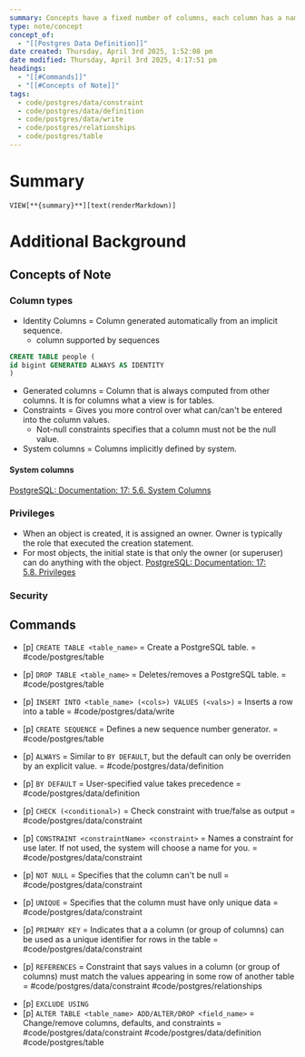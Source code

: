 ```yaml
---
summary: Concepts have a fixed number of columns, each column has a name. Variable number of rows that is not guaranteed order. Each column has a data type which constrains the possible set of values.
type: note/concept
concept_of:
  - "[[Postgres Data Definition]]"
date created: Thursday, April 3rd 2025, 1:52:08 pm
date modified: Thursday, April 3rd 2025, 4:17:51 pm
headings:
  - "[[#Commands]]"
  - "[[#Concepts of Note]]"
tags:
  - code/postgres/data/constraint
  - code/postgres/data/definition
  - code/postgres/data/write
  - code/postgres/relationships
  - code/postgres/table
---
```

# Summary
`VIEW[**{summary}**][text(renderMarkdown)]`

# Additional Background
## Concepts of Note
### Column types
- Identity Columns = Column generated automatically from an implicit sequence.
	- column supported by sequences
```sql
CREATE TABLE people (
id bigint GENERATED ALWAYS AS IDENTITY
)
```
- Generated columns = Column that is always computed from other columns. It is for columns what a view is for tables.
- Constraints = Gives you more control over what can/can't be entered into the column values.
	- Not-null constraints specifies that a column must not be the null value.
- System columns = Columns implicitly defined by system.

#### System columns
[PostgreSQL: Documentation: 17: 5.6. System Columns](https://www.postgresql.org/docs/current/ddl-system-columns.html)

### Privileges
- When an object is created, it is assigned an owner. Owner is typically the role that executed the creation statement. 
- For most objects, the initial state is that only the owner (or superuser) can do anything with the object.
[PostgreSQL: Documentation: 17: 5.8. Privileges](https://www.postgresql.org/docs/current/ddl-priv.html)

### Security
## Commands
- [p] `CREATE TABLE <table_name>` = Create a PostgreSQL table. = #code/postgres/table
<!--ID: 1751434089626-->

- [p] `DROP TABLE <table_name>` = Deletes/removes a PostgreSQL table. = #code/postgres/table 
<!--ID: 1751434089635-->

- [p] `INSERT INTO <table_name> (<cols>) VALUES (<vals>)` = Inserts a row into a table = #code/postgres/data/write
<!--ID: 1751434089639-->

- [p] `CREATE SEQUENCE` = Defines a new sequence number generator. = #code/postgres/table 
<!--ID: 1751434089643-->

- [p] `ALWAYS` = Similar to `BY DEFAULT`, but the default can only be overriden by an explicit value. = #code/postgres/data/definition
<!--ID: 1751434089647-->

- [p] `BY DEFAULT` = User-specified value takes precedence = #code/postgres/data/definition
<!--ID: 1751434089651-->

- [p] `CHECK (<conditional>)` = Check constraint with true/false as output = #code/postgres/data/constraint
<!--ID: 1751434089655-->

- [p] `CONSTRAINT <constraintName> <constraint>` = Names a constraint for use later. If not used, the system will choose a name for you. = #code/postgres/data/constraint 
<!--ID: 1751434089659-->

- [p] `NOT NULL` = Specifies that the column can't be null = #code/postgres/data/constraint 
<!--ID: 1751434089664-->

- [p] `UNIQUE` = Specifies that the column must have only unique data = #code/postgres/data/constraint 
<!--ID: 1751434089667-->

- [p] `PRIMARY KEY` = Indicates that a a column (or group of columns) can be used as a unique identifier for rows in the table = #code/postgres/data/constraint 
<!--ID: 1751434089672-->

- [p] `REFERENCES` = Constraint that says values in a column (or group of columns) must match the values appearing in some row of another table = #code/postgres/data/constraint  #code/postgres/relationships
<!--ID: 1751434089676-->

- [p] `EXCLUDE USING`
- [p] `ALTER TABLE <table_name> ADD/ALTER/DROP <field_name>` = Change/remove columns, defaults, and constraints = #code/postgres/data/constraint #code/postgres/data/definition #code/postgres/table 
<!--ID: 1751434089681-->
